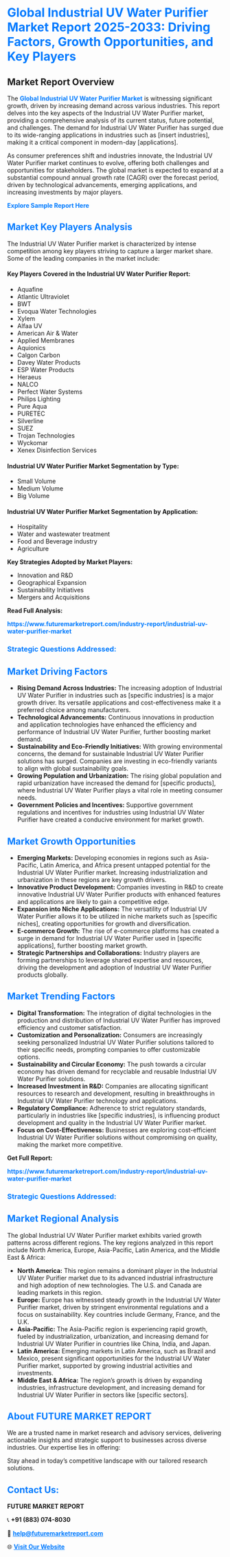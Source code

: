 <h1 style="color: #007BFF;">Global Industrial UV Water Purifier Market Report 2025-2033: Driving Factors, Growth Opportunities, and Key Players</h1>

<section id="overview">
<h2>Market Report Overview</h2>
<p>The <a href="https://www.futuremarketreport.com/industry-report/industrial-uv-water-purifier-market" style="color: #007BFF; text-decoration: none;"><strong>Global Industrial UV Water Purifier Market</strong></a> is witnessing significant growth, driven by increasing demand across various industries. This report delves into the key aspects of the Industrial UV Water Purifier market, providing a comprehensive analysis of its current status, future potential, and challenges. The demand for Industrial UV Water Purifier has surged due to its wide-ranging applications in industries such as [insert industries], making it a critical component in modern-day [applications].</p>
<p>As consumer preferences shift and industries innovate, the Industrial UV Water Purifier market continues to evolve, offering both challenges and opportunities for stakeholders. The global market is expected to expand at a substantial compound annual growth rate (CAGR) over the forecast period, driven by technological advancements, emerging applications, and increasing investments by major players.</p>
</section>

<section id="overview">
<p><a href="https://www.futuremarketreport.com/request-sample/reportId=63317" style="color: #007BFF; text-decoration: none;"><strong>Explore Sample Report Here</strong></a></p>
</section>

<section id="key-players">
<h2 style="color: #007BFF;">Market Key Players Analysis</h2>
<p>The Industrial UV Water Purifier market is characterized by intense competition among key players striving to capture a larger market share. Some of the leading companies in the market include:</p>
<h4>Key Players Covered in the Industrial UV Water Purifier Report:</h4>
<ul><li>Aquafine</li><li>Atlantic Ultraviolet</li><li>BWT</li><li>Evoqua Water Technologies</li><li>Xylem</li><li>Alfaa UV</li><li>American Air &amp; Water</li><li>Applied Membranes</li><li>Aquionics</li><li>Calgon Carbon</li><li>Davey Water Products</li><li>ESP Water Products</li><li>Heraeus</li><li>NALCO</li><li>Perfect Water Systems</li><li>Philips Lighting</li><li>Pure Aqua</li><li>PURETEC</li><li>Silverline</li><li>SUEZ</li><li>Trojan Technologies</li><li>Wyckomar</li><li>Xenex Disinfection Services</li></ul>
<h4>Industrial UV Water Purifier Market Segmentation by Type:</h4>
<ul><li>Small Volume</li><li>Medium Volume</li><li>Big Volume</li></ul>

<h4>Industrial UV Water Purifier Market Segmentation by Application:</h4>
<ul><li>Hospitality</li><li>Water and wastewater treatment</li><li>Food and Beverage industry</li><li>Agriculture</li></ul>
<p><strong>Key Strategies Adopted by Market Players:</strong></p>
<ul>
<li>Innovation and R&D</li>
<li>Geographical Expansion</li>
<li>Sustainability Initiatives</li>
<li>Mergers and Acquisitions</li>
</ul>
</section>

<section>
<p><strong>Read Full Analysis: </strong></p><a href="https://www.futuremarketreport.com/industry-report/industrial-uv-water-purifier-market" style="color: #007BFF; text-decoration: none;"><strong>https://www.futuremarketreport.com/industry-report/industrial-uv-water-purifier-market</strong></a>
<h3 style="color: #007BFF;">Strategic Questions Addressed:</h3>
</section>

<section id="driving-factors">
<h2 style="color: #007BFF;">Market Driving Factors</h2>
<ul>
<li><strong>Rising Demand Across Industries:</strong> The increasing adoption of Industrial UV Water Purifier in industries such as [specific industries] is a major growth driver. Its versatile applications and cost-effectiveness make it a preferred choice among manufacturers.</li>
<li><strong>Technological Advancements:</strong> Continuous innovations in production and application technologies have enhanced the efficiency and performance of Industrial UV Water Purifier, further boosting market demand.</li>
<li><strong>Sustainability and Eco-Friendly Initiatives:</strong> With growing environmental concerns, the demand for sustainable Industrial UV Water Purifier solutions has surged. Companies are investing in eco-friendly variants to align with global sustainability goals.</li>
<li><strong>Growing Population and Urbanization:</strong> The rising global population and rapid urbanization have increased the demand for [specific products], where Industrial UV Water Purifier plays a vital role in meeting consumer needs.</li>
<li><strong>Government Policies and Incentives:</strong> Supportive government regulations and incentives for industries using Industrial UV Water Purifier have created a conducive environment for market growth.</li>
</ul>
</section>

<section id="growth-opportunities">
<h2 style="color: #007BFF;">Market Growth Opportunities</h2>
<ul>
<li><strong>Emerging Markets:</strong> Developing economies in regions such as Asia-Pacific, Latin America, and Africa present untapped potential for the Industrial UV Water Purifier market. Increasing industrialization and urbanization in these regions are key growth drivers.</li>
<li><strong>Innovative Product Development:</strong> Companies investing in R&D to create innovative Industrial UV Water Purifier products with enhanced features and applications are likely to gain a competitive edge.</li>
<li><strong>Expansion into Niche Applications:</strong> The versatility of Industrial UV Water Purifier allows it to be utilized in niche markets such as [specific niches], creating opportunities for growth and diversification.</li>
<li><strong>E-commerce Growth:</strong> The rise of e-commerce platforms has created a surge in demand for Industrial UV Water Purifier used in [specific applications], further boosting market growth.</li>
<li><strong>Strategic Partnerships and Collaborations:</strong> Industry players are forming partnerships to leverage shared expertise and resources, driving the development and adoption of Industrial UV Water Purifier products globally.</li>
</ul>
</section>

<section id="trending-factors">
<h2 style="color: #007BFF;">Market Trending Factors</h2>
<ul>
<li><strong>Digital Transformation:</strong> The integration of digital technologies in the production and distribution of Industrial UV Water Purifier has improved efficiency and customer satisfaction.</li>
<li><strong>Customization and Personalization:</strong> Consumers are increasingly seeking personalized Industrial UV Water Purifier solutions tailored to their specific needs, prompting companies to offer customizable options.</li>
<li><strong>Sustainability and Circular Economy:</strong> The push towards a circular economy has driven demand for recyclable and reusable Industrial UV Water Purifier solutions.</li>
<li><strong>Increased Investment in R&D:</strong> Companies are allocating significant resources to research and development, resulting in breakthroughs in Industrial UV Water Purifier technology and applications.</li>
<li><strong>Regulatory Compliance:</strong> Adherence to strict regulatory standards, particularly in industries like [specific industries], is influencing product development and quality in the Industrial UV Water Purifier market.</li>
<li><strong>Focus on Cost-Effectiveness:</strong> Businesses are exploring cost-efficient Industrial UV Water Purifier solutions without compromising on quality, making the market more competitive.</li>
</ul>
</section>

<section>
<p><strong>Get Full Report: </strong></p><a href="https://www.futuremarketreport.com/industry-report/industrial-uv-water-purifier-market" style="color: #007BFF; text-decoration: none;"><strong>https://www.futuremarketreport.com/industry-report/industrial-uv-water-purifier-market</strong></a>
<h3 style="color: #007BFF;">Strategic Questions Addressed:</h3>
</section>


<section id="regional-analysis">
<h2 style="color: #007BFF;">Market Regional Analysis</h2>
<p>The global Industrial UV Water Purifier market exhibits varied growth patterns across different regions. The key regions analyzed in this report include North America, Europe, Asia-Pacific, Latin America, and the Middle East & Africa:</p>
<ul>
<li><strong>North America:</strong> This region remains a dominant player in the Industrial UV Water Purifier market due to its advanced industrial infrastructure and high adoption of new technologies. The U.S. and Canada are leading markets in this region.</li>
<li><strong>Europe:</strong> Europe has witnessed steady growth in the Industrial UV Water Purifier market, driven by stringent environmental regulations and a focus on sustainability. Key countries include Germany, France, and the U.K.</li>
<li><strong>Asia-Pacific:</strong> The Asia-Pacific region is experiencing rapid growth, fueled by industrialization, urbanization, and increasing demand for Industrial UV Water Purifier in countries like China, India, and Japan.</li>
<li><strong>Latin America:</strong> Emerging markets in Latin America, such as Brazil and Mexico, present significant opportunities for the Industrial UV Water Purifier market, supported by growing industrial activities and investments.</li>
<li><strong>Middle East & Africa:</strong> The region’s growth is driven by expanding industries, infrastructure development, and increasing demand for Industrial UV Water Purifier in sectors like [specific sectors].</li>
</ul>
</section>

<footer>
<h2 style="color: #007BFF;">About FUTURE MARKET REPORT</h2>
<p>We are a trusted name in market research and advisory services, delivering actionable insights and strategic support to businesses across diverse industries. Our expertise lies in offering:</p>

<p>Stay ahead in today’s competitive landscape with our tailored research solutions.</p>

<h2 style="color: #007BFF;">Contact Us:</h2>
<p><strong>FUTURE MARKET REPORT</strong></p>
<p>📞 <strong>+91 (883) 074-8030</strong></p>
<p>📧 <strong><a href="mailto:help@futuremarketreport.com" style="color: #007BFF;">help@futuremarketreport.com</a></strong></p>
<p>🌐 <strong><a href="https://www.futuremarketreport.com/" style="color: #007BFF;">Visit Our Website</a></strong></p>
</footer>